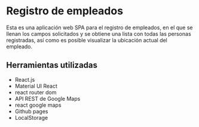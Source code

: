 # Registro de empleados
Esta es una aplicación web SPA para el registro de empleados, en el que se llenan los campos solicitados y se obtiene una lista con todas las personas registradas, así como es posible visualizar la ubicación actual del empleado.

## Herramientas utilizadas
- React.js
- Material UI React
- react router dom
- API REST de Google Maps
- react google maps
- Github pages
- LocalStorage



